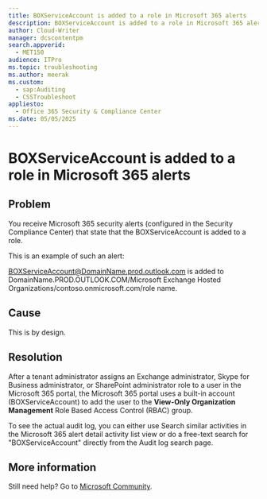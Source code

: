 ```yaml
---
title: BOXServiceAccount is added to a role in Microsoft 365 alerts
description: BOXServiceAccount is added to a role in Microsoft 365 alerts.
author: Cloud-Writer
manager: dcscontentpm
search.appverid: 
  - MET150
audience: ITPro
ms.topic: troubleshooting
ms.author: meerak
ms.custom: 
  - sap:Auditing
  - CSSTroubleshoot
appliesto: 
  - Office 365 Security & Compliance Center
ms.date: 05/05/2025
---
```


# BOXServiceAccount is added to a role in Microsoft 365 alerts

## Problem

You receive Microsoft 365 security alerts (configured in the Security Compliance Center) that state that the BOXServiceAccount is added to a role.

This is an example of such an alert:

BOXServiceAccount@DomainName.prod.outlook.com is added to DomainName.PROD.OUTLOOK.COM/Microsoft Exchange Hosted Organizations/contoso.onmicrosoft.com/role name.

## Cause

This is by design.

## Resolution

After a tenant administrator assigns an Exchange administrator, Skype for Business administrator, or SharePoint administrator role to a user in the Microsoft 365 portal, the Microsoft 365 portal uses a built-in account (BOXServiceAccount) to add the user to the **View-Only Organization Management** Role Based Access Control (RBAC) group.

To see the actual audit log, you can either use Search similar activities in the Microsoft 365 alert detail activity list view or do a free-text search for "BOXServiceAccount" directly from the Audit log search page.

## More information

Still need help? Go to [Microsoft Community](https://answers.microsoft.com/).
